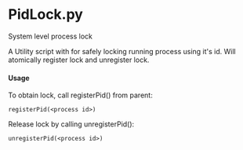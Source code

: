 # PidLock.py
System level process lock

A Utility script with for safely locking running process using it's id.
Will atomically register lock and unregister lock.

#### Usage
To obtain lock, call registerPid() from parent:

`registerPid(<process id>)`

Release lock by calling unregisterPid():

`unregisterPid(<process id>)`
